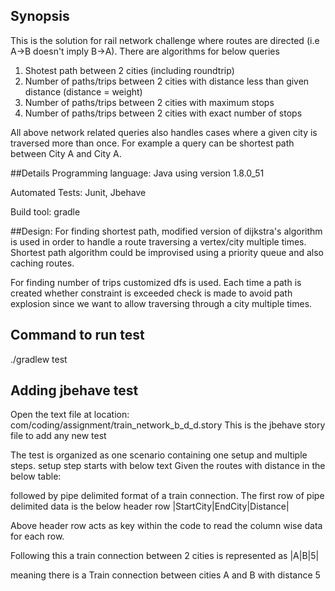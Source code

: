 ## Synopsis


This is the solution for rail network challenge where routes are directed (i.e A->B doesn't imply B->A). There are algorithms for below queries
1. Shotest path between 2 cities (including roundtrip)
2. Number of paths/trips between 2 cities with distance less than given distance (distance = weight)
3. Number of paths/trips between 2 cities with maximum stops
4. Number of paths/trips between 2 cities with exact number of stops

All above network related queries also handles cases where a given city is traversed more than once. For example a query can be shortest path between City A and City A.


##Details
Programming language: Java using version 1.8.0_51

Automated Tests: Junit, Jbehave

Build tool: gradle

##Design:
For finding shortest path, modified version of dijkstra's algorithm is used in order to handle a route traversing a vertex/city multiple times.
Shortest path algorithm could be improvised using a priority queue and also caching routes.

For finding number of trips customized dfs is used. Each time a path is created whether constraint is exceeded check is made
to avoid path explosion since we want to allow traversing through a city multiple times.

## Command to run test
./gradlew test

## Adding jbehave test
Open the text file at location: com/coding/assignment/train_network_b_d_d.story
This is the jbehave story file to add any new test

The test is organized as one scenario containing one setup and multiple steps.
setup step starts with below text
Given the routes with distance in the below table:

followed by pipe delimited format of a train connection. The first row of pipe delimited data is the below header row
|StartCity|EndCity|Distance|

Above header row acts as key within the code to read the column wise data for each row.

Following this a train connection between 2 cities is represented as
|A|B|5|

meaning there is a Train connection between cities A and B with distance 5
